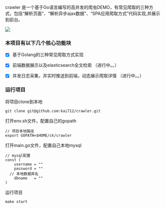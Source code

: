 crawler 是一个基于Go语言编写的高并发的爬虫DEMO，有常见爬取的三种方式，包括“解析页面”、“解析异步ajax数据”、“SPA应用爬取方式”代码实现,并展示到前台。

![](https://github.com/kai712/crawler/tree/master/static/crawler.gif)


### 本项目有以下几个核心功能块

- [x] 基于Golang的三种常见爬取方式实现

- [x] 前端数据展示以及elasticsearch全文检索 （进行中。。）

- [x] 并发日志采集，并实时推送到前端，动态展示爬取详情 （进行中。。）

### 运行项目

将项目clone到本地
```
git clone git@github.com:kai712/crawler.git
```

打开env.sh文件，配置自己的gopath
```
// 项目本地路径
export GOPATH=$HOME/ck/crawler
```

打开main.go文件，配置自己本地mysql
```
// mysql配置
const (
	username = ""
	password = ""
  // 本地数据库名
	dbname   = ""
)
```

运行项目
```
make start
```